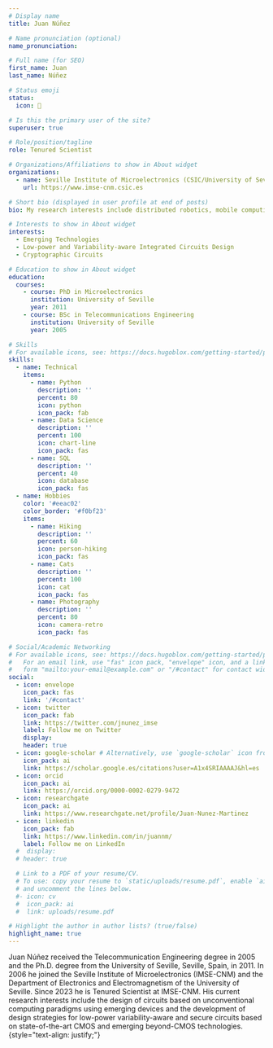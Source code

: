 ```yaml
---
# Display name
title: Juan Núñez

# Name pronunciation (optional)
name_pronunciation:

# Full name (for SEO)
first_name: Juan
last_name: Núñez

# Status emoji
status:
  icon: 🥼

# Is this the primary user of the site?
superuser: true

# Role/position/tagline
role: Tenured Scientist

# Organizations/Affiliations to show in About widget
organizations:
  - name: Seville Institute of Microelectronics (CSIC/University of Seville)
    url: https://www.imse-cnm.csic.es

# Short bio (displayed in user profile at end of posts)
bio: My research interests include distributed robotics, mobile computing and programmable matter.

# Interests to show in About widget
interests:
  - Emerging Technologies
  - Low-power and Variability-aware Integrated Circuits Design
  - Cryptographic Circuits

# Education to show in About widget
education:
  courses:
    - course: PhD in Microelectronics
      institution: University of Seville
      year: 2011
    - course: BSc in Telecommunications Engineering
      institution: University of Seville
      year: 2005

# Skills
# For available icons, see: https://docs.hugoblox.com/getting-started/page-builder/#icons
skills:
  - name: Technical
    items:
      - name: Python
        description: ''
        percent: 80
        icon: python
        icon_pack: fab
      - name: Data Science
        description: ''
        percent: 100
        icon: chart-line
        icon_pack: fas
      - name: SQL
        description: ''
        percent: 40
        icon: database
        icon_pack: fas
  - name: Hobbies
    color: '#eeac02'
    color_border: '#f0bf23'
    items:
      - name: Hiking
        description: ''
        percent: 60
        icon: person-hiking
        icon_pack: fas
      - name: Cats
        description: ''
        percent: 100
        icon: cat
        icon_pack: fas
      - name: Photography
        description: ''
        percent: 80
        icon: camera-retro
        icon_pack: fas

# Social/Academic Networking
# For available icons, see: https://docs.hugoblox.com/getting-started/page-builder/#icons
#   For an email link, use "fas" icon pack, "envelope" icon, and a link in the
#   form "mailto:your-email@example.com" or "/#contact" for contact widget.
social:
  - icon: envelope
    icon_pack: fas
    link: '/#contact'
  - icon: twitter
    icon_pack: fab
    link: https://twitter.com/jnunez_imse
    label: Follow me on Twitter
    display:
    header: true
  - icon: google-scholar # Alternatively, use `google-scholar` icon from `ai` icon pack
    icon_pack: ai
    link: https://scholar.google.es/citations?user=A1x4SRIAAAAJ&hl=es
  - icon: orcid 
    icon_pack: ai
    link: https://orcid.org/0000-0002-0279-9472
  - icon: researchgate
    icon_pack: ai
    link: https://www.researchgate.net/profile/Juan-Nunez-Martinez
  - icon: linkedin
    icon_pack: fab
    link: https://www.linkedin.com/in/juannm/
    label: Follow me on LinkedIn
  #  display:
  # header: true

  # Link to a PDF of your resume/CV.
  # To use: copy your resume to `static/uploads/resume.pdf`, enable `ai` icons in `params.yaml`,
  # and uncomment the lines below.
  #- icon: cv
  #  icon_pack: ai
  #  link: uploads/resume.pdf

# Highlight the author in author lists? (true/false)
highlight_name: true
---
```


Juan Núñez received the Telecommunication Engineering degree in 2005 and the Ph.D. degree from the University of Seville, Seville, Spain, in 2011. In 2006 he joined the Seville Institute of Microelectronics (IMSE-CNM) and the Department of Electronics and Electromagnetism of the University of Seville. Since 2023 he is Tenured Scientist at IMSE-CNM. His current research interests include the design of circuits based on unconventional computing paradigms using emerging devices and the development of design strategies for low-power variability-aware and secure circuits based on state-of-the-art CMOS and emerging beyond-CMOS technologies.
{style="text-align: justify;"}
